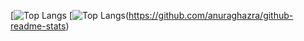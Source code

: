 [![Top Langs](https://github-readme-stats.vercel.app/api?username=aalperozmen&&show_icons=true&theme=radical)
[![Top Langs](https://github-readme-stats.vercel.app/api/top-langs/?username=anuraghazra)(https://github.com/anuraghazra/github-readme-stats)
